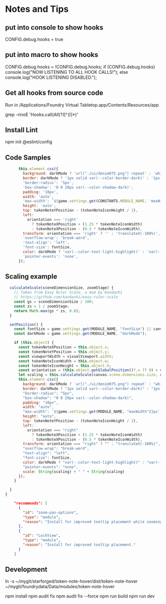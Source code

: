 # Notes and Tips

## put into console to show hooks

CONFIG.debug.hooks = true

## put into macro to show hooks

CONFIG.debug.hooks = !CONFIG.debug.hooks;
if (CONFIG.debug.hooks)
    console.log("NOW LISTENING TO ALL HOOK CALLS!");
else
    console.log("HOOK LISTENING DISABLED.");

## Get all hooks from source code

Run in /Applications/Foundry Virtual Tabletop.app/Contents/Resources/app

grep -rinoE 'Hooks.call(All)?\([^()]*\)'

## Install Lint

npm init @eslint/config

## Code Samples

```javascript
      this.element.css({
        background: darkMode ? 'url("./ui/denim075.png") repeat' : 'white',
        border: darkMode ? '1px solid var(--color-border-dark)' : '1px solid var(--color-border-light-primary)',
        'border-radius': '5px',
        'box-shadow': '0 0 20px var(--color-shadow-dark)',
        padding: '10px',
        width: 'auto',
        'max-width': `${game.settings.get(CONSTANTS.MODULE_NAME, 'maxWidth')}px`,
        height: 'auto',
        top: tokenNoteYPosition - (tokenNoteIconHeight / 2),
        left:
          orientation === 'right'
            ? tokenNoteXPosition + (1.25 * tokenNoteIconWidth)
            : tokenNoteXPosition - (0.5 * tokenNoteIconWidth),
        transform: orientation === 'right' ? '' : 'translateX(-100%)',
        'overflow-wrap': 'break-word',
        'text-align': 'left',
        'font-size': fontSize,
        color: darkMode ? 'var(--color-text-light-highlight)' : 'var(--color-text-dark-primary)',
        'pointer-events': 'none',
      });
```

## Scaling example

```javascript
  calculateScale(sceneDimensionSize, zoomStage) {
    // Taken from Easy Ruler Scale, a mod by Kandashi
    // https://github.com/kandashi/easy-ruler-scale
    const gs = sceneDimensionSize / 100;
    const zs = 1 / zoomStage;
    return Math.max(gs * zs, 0.8);
  }
```

```javascript
  setPosition() {
    const fontSize = game.settings.get(MODULE_NAME, "fontSize") || canvas.grid.size / 5 + "px";
    const darkMode = game.settings.get(MODULE_NAME, "darkMode");

    if (this.object) {
      const tokenNoteXPosition = this.object.x;
      const tokenNoteYPosition = this.object.y;
      const viewportWidth = visualViewport.width;
      const tokenNoteIconWidth = this.object.w;
      const tokenNoteIconHeight = this.object.h;
      const orientation = (this.object.getGlobalPosition()?.x ?? 0) < viewportWidth / 2 ? "right" : "left";
      let scaling = this.calculateScale(canvas.scene.dimensions.size, canvas.stage.scale.x) / 2.8;
      this.element.css({
        background: darkMode ? `url("./ui/denim075.png") repeat` : "white",
        border: darkMode ? "1px solid var(--color-border-dark)" : "1px solid var(--color-border-light-primary)",
        "border-radius": "5px",
        "box-shadow": "0 0 20px var(--color-shadow-dark)",
        padding: "10px",
        width: "auto",
        "max-width": `${game.settings.get(MODULE_NAME, "maxWidth")}px`,
        height: "auto",
        top: tokenNoteYPosition - (tokenNoteIconHeight / 2),
        left:
          orientation === "right"
            ? tokenNoteXPosition + (1.25 * tokenNoteIconWidth)
            : tokenNoteXPosition - (0.5 * tokenNoteIconWidth),
        transform: orientation === "right" ? "" : "translateX(-100%)",
        "overflow-wrap": "break-word",
        "text-align": "left",
        "font-size": fontSize,
        color: darkMode ? "var(--color-text-light-highlight)" : "var(--color-text-dark-primary)",
        "pointer-events": "none",
        scale: String(scaling) + " " + String(scaling)
      });
    }

  }
}
```

```json
    "recommends": [
      {
        "id": "zoom-pan-options",
        "type": "module",
        "reason": "Install for improved tooltip placement while zooming."
      },
      {
        "id": "LockView",
        "type": "module",
        "reason": "Install for improved tooltip placement."
      }
    ]
```

## Development

ln -s ~/mygit/starforged/token-note-hover/dist/token-note-hover ~/mygit/foundrydata/Data/modules/token-note-hover

npm install
npm audit fix
npm audit fix --force
npm run build
npm run dev
